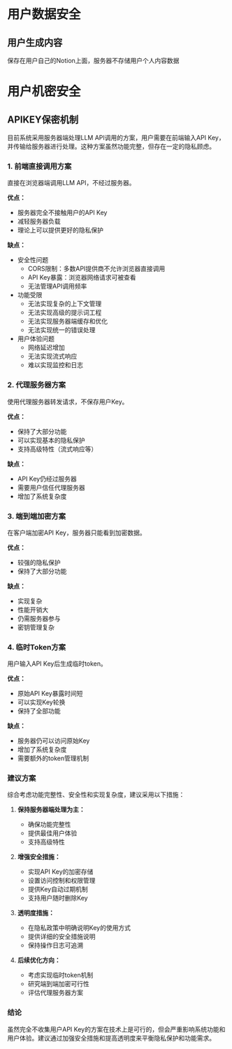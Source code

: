 # 用户数据安全
## 用户生成内容
保存在用户自己的Notion上面，服务器不存储用户个人内容数据

# 用户机密安全
## APIKEY保密机制
目前系统采用服务器端处理LLM API调用的方案，用户需要在前端输入API Key，并传输给服务器进行处理。这种方案虽然功能完整，但存在一定的隐私顾虑。

### 1. 前端直接调用方案

直接在浏览器端调用LLM API，不经过服务器。

**优点：**
- 服务器完全不接触用户的API Key
- 减轻服务器负载
- 理论上可以提供更好的隐私保护

**缺点：**
- 安全性问题
  - CORS限制：多数API提供商不允许浏览器直接调用
  - API Key暴露：浏览器网络请求可被查看
  - 无法管理API调用频率
- 功能受限
  - 无法实现复杂的上下文管理
  - 无法实现高级的提示词工程
  - 无法实现服务器端缓存和优化
  - 无法实现统一的错误处理
- 用户体验问题
  - 网络延迟增加
  - 无法实现流式响应
  - 难以实现监控和日志

### 2. 代理服务器方案

使用代理服务器转发请求，不保存用户Key。

**优点：**
- 保持了大部分功能
- 可以实现基本的隐私保护
- 支持高级特性（流式响应等）

**缺点：**
- API Key仍经过服务器
- 需要用户信任代理服务器
- 增加了系统复杂度

### 3. 端到端加密方案

在客户端加密API Key，服务器只能看到加密数据。

**优点：**
- 较强的隐私保护
- 保持了大部分功能

**缺点：**
- 实现复杂
- 性能开销大
- 仍需服务器参与
- 密钥管理复杂

### 4. 临时Token方案

用户输入API Key后生成临时token。

**优点：**
- 原始API Key暴露时间短
- 可以实现Key轮换
- 保持了全部功能

**缺点：**
- 服务器仍可以访问原始Key
- 增加了系统复杂度
- 需要额外的token管理机制

### 建议方案

综合考虑功能完整性、安全性和实现复杂度，建议采用以下措施：

1. **保持服务器端处理为主：**
   - 确保功能完整性
   - 提供最佳用户体验
   - 支持高级特性

2. **增强安全措施：**
   - 实现API Key的加密存储
   - 设置访问控制和权限管理
   - 提供Key自动过期机制
   - 支持用户随时删除Key

3. **透明度措施：**
   - 在隐私政策中明确说明Key的使用方式
   - 提供详细的安全措施说明
   - 保持操作日志可追溯

4. **后续优化方向：**
   - 考虑实现临时token机制
   - 研究端到端加密可行性
   - 评估代理服务器方案

### 结论

虽然完全不收集用户API Key的方案在技术上是可行的，但会严重影响系统功能和用户体验。建议通过加强安全措施和提高透明度来平衡隐私保护和功能需求。
